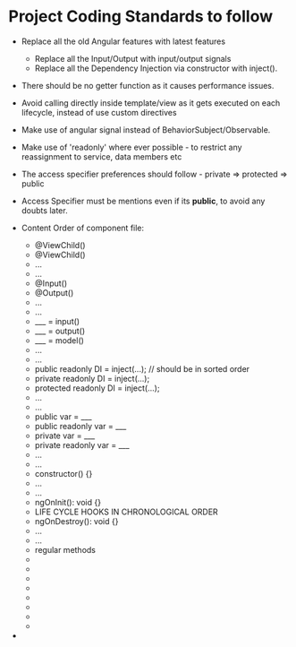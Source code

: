 # Project Coding Standards to follow

- Replace all the old Angular features with latest features

  - Replace all the Input/Output with input/output signals
  - Replace all the Dependency Injection via constructor with inject().

- There should be no getter function as it causes performance issues.
- Avoid calling directly inside template/view as it gets executed on each lifecycle, instead of use custom directives
- Make use of angular signal instead of BehaviorSubject/Observable.
- Make use of 'readonly' where ever possible - to restrict any reassignment to service, data members etc
<!-- for more info ref: https://www.angulartraining.com/daily-newsletter/best-practices-for-using-visibility-modifiers/ -->
- The access specifier preferences should follow - private => protected => public
- Access Specifier must be mentions even if its **public**, to avoid any doubts later.

- Content Order of component file:

  - @ViewChild()
  - @ViewChild()
  - ...
  - ...
  - @Input()
  - @Output()
  - ...
  - ...
  - \_\_\_ = input()
  - \_\_\_ = output()
  - \_\_\_ = model()
  - ...
  - ...
  - public readonly DI = inject(...); // should be in sorted order
  - private readonly DI = inject(...);
  - protected readonly DI = inject(...);
  - ...
  - ...
  - public var = \_\_\_
  - public readonly var = \_\_\_
  - private var = \_\_\_
  - private readonly var = \_\_\_
  - ...
  - ...
  - constructor() {}
  - ...
  - ...
  - ngOnInit(): void {}
  - LIFE CYCLE HOOKS IN CHRONOLOGICAL ORDER
  - ngOnDestroy(): void {}
  - ...
  - ...
  - regular methods
  -
  -
  -
  -
  -
  -
  -
  -

-
